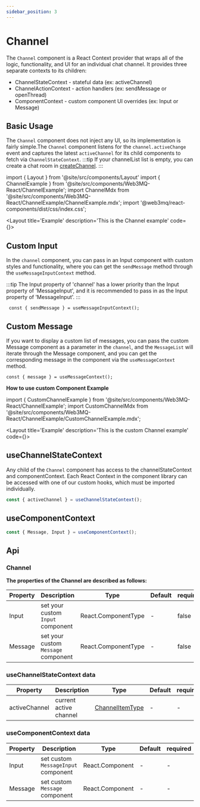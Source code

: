 ```yaml
---
sidebar_position: 3
---
```

# Channel

The `Channel` component is a React Context provider that wraps all of the logic, functionality, and UI for an individual chat channel. It provides three separate contexts to its children:

- ChannelStateContext - stateful data (ex: activeChannel)
- ChannelActionContext - action handlers (ex: sendMessage or openThread)
- ComponentContext - custom component UI overrides (ex: Input or Message)

## Basic Usage

The `Channel` component does not inject any UI, so its implementation is fairly simple.The `Channel` component listens for the `channel.activeChange` event and captures the latest `activeChannel` for its child components to fetch via `ChannelStateContext`.
:::tip
If your channelList list is empty, you can create a chat room in [createChannel](/docs/Ethos-UI-Components/Ethos-React/chatComponent/CreateChannel).
:::

import { Layout } from '@site/src/components/Layout'
import { ChannelExample } from '@site/src/components/Web3MQ-React/ChannelExample';
import ChannelMdx from '@site/src/components/Web3MQ-React/ChannelExample/ChannelExample.mdx';
import '@web3mq/react-components/dist/css/index.css';

<Layout
title='Example'
description='This is the Channel example'
code={<ChannelMdx />}>
<ChannelExample />
</Layout>


## Custom Input 
In the `channel` component, you can pass in an Input component with custom styles and functionality, where you can get the `sendMessage` method through the `useMessageInputContext` method.

:::tip
  The Input property of 'channel' has a lower priority than the Input property of 'MessageInput', and it is recommended to pass in as the Input property of 'MessageInput'.
:::

```tsx
 const { sendMessage } = useMessageInputContext();
```
## Custom Message 
If you want to display a custom list of messages, you can pass the custom Message component as a parameter in the `channel`, and the `MessageList` will iterate through the Message component, and you can get the corresponding message in the component via the `useMessageContext` method.

```tsx
const { message } = useMessageContext();
```

**How to use custom Component Example**

import { CustomChannelExample } from '@site/src/components/Web3MQ-React/ChannelExample';
import CustomChannelMdx from '@site/src/components/Web3MQ-React/ChannelExample/CustomChannelExample.mdx';

<Layout
title='Example'
description='This is the custom Channel example'
code={<CustomChannelMdx />}>
<CustomChannelExample />
</Layout>

## useChannelStateContext
Any child of the `Channel` component has access to the channelStateContext and componentContext. Each React Context in the component library can be accessed with one of our custom hooks, which must be imported individually.
```ts
const { activeChannel } = useChannelStateContext();
```

## useComponentContext
```ts
const { Message, Input } = useComponentContext();
```

## Api
### Channel
**The properties of the Channel are described as follows:**

| Property | Description                               | Type                                      | Default | required |
| -------- | ----------------------------------------- | ----------------------------------------- | ------- | -------- |
| Input    | set your custom `Input` component         | React.ComponentType                       |   -     |  false   |
| Message  | set your custom `Message` component       | React.ComponentType                       |   -     |  false   |

### useChannelStateContext data

| Property      | Description               | Type                                                                  | Default | required |
| ------------- | ------------------------- | --------------------------------------------------------------------- | ------- | -------- |
| activeChannel | current active channel    | [ChannelItemType](/docs/Ethos-SDK/JS-SDK/types/#channelitemtype)     |   -     |    -     |

### useComponentContext data

| Property      | Description                            | Type              | Default | required |
| ------------- | -------------------------------------- | ----------------- | ------- | -------- |
| Input         | set custom `MessageInput` component    | React.Component   |   -     |    -     |
| Message       | set custom `Message` component         | React.Component   |   -     |    -     |